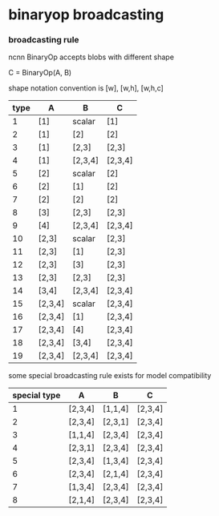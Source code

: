 # binaryop broadcasting

### broadcasting rule

ncnn BinaryOp accepts blobs with different shape

C = BinaryOp(A, B)

shape notation convention is [w], [w,h], [w,h,c]

|type|A|B|C|
|---|---|---|---|
|1|[1]|scalar|[1]|
|2|[1]|[2]|[2]|
|3|[1]|[2,3]|[2,3]|
|4|[1]|[2,3,4]|[2,3,4]|
|5|[2]|scalar|[2]|
|6|[2]|[1]|[2]|
|7|[2]|[2]|[2]|
|8|[3]|[2,3]|[2,3]|
|9|[4]|[2,3,4]|[2,3,4]|
|10|[2,3]|scalar|[2,3]|
|11|[2,3]|[1]|[2,3]|
|12|[2,3]|[3]|[2,3]|
|13|[2,3]|[2,3]|[2,3]|
|14|[3,4]|[2,3,4]|[2,3,4]|
|15|[2,3,4]|scalar|[2,3,4]|
|16|[2,3,4]|[1]|[2,3,4]|
|17|[2,3,4]|[4]|[2,3,4]|
|18|[2,3,4]|[3,4]|[2,3,4]|
|19|[2,3,4]|[2,3,4]|[2,3,4]|

some special broadcasting rule exists for model compatibility

|special type|A|B|C|
|---|---|---|---|
|1|[2,3,4]|[1,1,4]|[2,3,4]|
|2|[2,3,4]|[2,3,1]|[2,3,4]|
|3|[1,1,4]|[2,3,4]|[2,3,4]|
|4|[2,3,1]|[2,3,4]|[2,3,4]|
|5|[2,3,4]|[1,3,4]|[2,3,4]|
|6|[2,3,4]|[2,1,4]|[2,3,4]|
|7|[1,3,4]|[2,3,4]|[2,3,4]|
|8|[2,1,4]|[2,3,4]|[2,3,4]|
